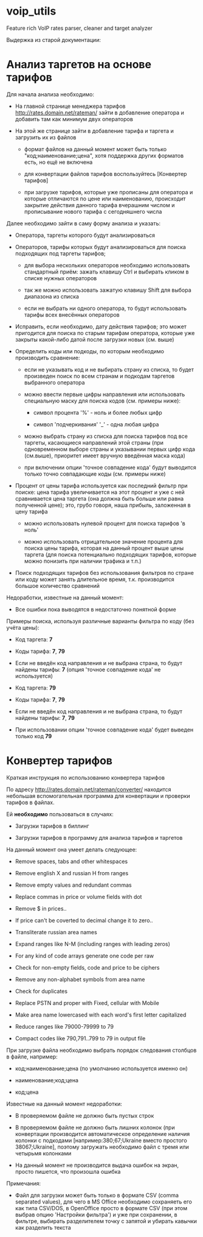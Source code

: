 # voip_utils
Feature rich VoIP rates parser, cleaner and target analyzer

Выдержка из старой документации:

Анализ таргетов на основе тарифов
=================================
Для начала анализа необходимо:

-   На главной странице менеджера тарифов <http://rates.domain.net/rateman/> зайти в добавление оператора и добавить там как минимум двух операторов

-   На этой же странице зайти в добавление тарифа и таргета и загрузить их из файлов

    -   формат файлов на данный момент может быть только "код;наименование;цена", хотя поддержка других форматов есть, но ещё не включена

    -   для конвертации файлов тарифов воспользуйтесь [Конвертер тарифов]

    -   при загрузке тарифов, которые уже прописаны для оператора и которые отличаются по цене или наименованию, происходит закрытие действия данного тарифа вчерашним числом и прописывание нового тарифа с сегодняшнего числа

Далее необходимо зайти в саму форму анализа и указать:

-   Оператора, таргеты которого будут анализироваться

-   Операторов, тарифы которых будут анализироваться для поиска подходящих под таргеты тарифов;

    -   для выбора нескольких операторов необходимо использовать стандартный приём: зажать клавишу Ctrl и выбирать кликом в списке нужных операторов

    -   так же можно использовать зажатую клавишу Shift для выбора диапазона из списка

    -   если не выбрать ни одного оператора, то будут использовать тарифы всех внесённых операторов

-   Исправить, если необходимо, дату действия тарифов; это может пригодится для поиска по старым тарифам оператора, которые уже закрыты какой-либо датой после загрузки новых (см. выше)

-   Определить коды или подкоды, по которым необходимо производить сравнение:

    -   если не указывать код и не выбирать страну из списка, то будет произведен поиск по всем странам и подкодам таргетов выбранного оператора

    -   можно ввести первые цифры направления или использовать специальную маску для поиска кодов (см. примеры ниже):

        -   символ процента '%' - ноль и более любых цифр

        -   символ 'подчеркивания' '_' - одна любая цифра

    -   можно выбрать страну из списка для поиска тарифов под все таргеты, касающиеся направлений этой страны (при одновременном выборе страны и указывании первых цифр кода (см.выше), приоритет имеет вручную введённая маска кода)

    -   при включении опции 'точное совпадение кода' будут выводится только точно совпадающие коды (см. примеры ниже)

-   Процент от цены тарифа используется как последний фильтр при поиске: цена тарифа увеличивается на этот процент и уже с ней сравнивается цена таргета (она должна быть больше или равна полученной цене); это, грубо говоря, наша прибыль, заложенная в цену тарифа

    -   можно использовать нулевой процент для поиска тарифов 'в ноль'

    -   можно использовать отрицательное значение процента для поиска цены тарифа, которая на данный процент выше цены таргета (для поиска потенциально подходящих тарифов, которые можно понизить при наличии трафика и т.п.)

-   Поиск подходящих тарифов без использования фильтров по стране или коду может занять длительное время, т.к. производится большое количество сравнений

Недоработки, известные на данный момент:

-   Все ошибки пока выводятся в недостаточно понятной форме

Примеры поиска, используя различные варианты фильтра по коду (без учёта цены):

-   Код таргета: **7**

-   Коды тарифа: **7**, **79**

-   Если не введён код направления и не выбрана страна, то будут найдены тарифы: **7** (опция 'точное совпадение кода' не используется)

-   Код таргета: **79**

-   Коды тарифа: **7**, **79**

-   Если не введён код направления и не выбрана страна, то будут найдены тарифы: **7**, **79**

-   При использовании опции 'точное совпадение кода' будет выведен только код **79**



Конвертер тарифов
============================================================

Краткая инструкция по использованию конвертера тарифов

По адресу <http://rates.domain.net/rateman/converter/> находится небольшая вспомогательная программа для конвертации и проверки тарифов в файлах.

Ей **необходимо** пользоваться в случаях:

-   Загрузки тарифов в биллинг

-   Загрузки тарифов в программу для анализа тарифов и таргетов

На данный момент она умеет делать следующее:

-   Remove spaces, tabs and other whitespaces

-   Remove english X and russian H from ranges

-   Remove empty values and redundant commas

-   Replace commas in price or volume fields with dot

-   Remove $ in prices..

-   If price can't be coverted to decimal change it to zero..

-   Transliterate russian area names

-   Expand ranges like N-M (including ranges with leading zeros)

-   For any kind of code arrays generate one code per raw

-   Check for non-empty fields, code and price to be ciphers

-   Remove any non-alphabet symbols from area name

-   Check for duplicates

-   Replace PSTN and proper with Fixed, cellular with Mobile

-   Make area name lowercased with each word's first letter capitalized

-   Reduce ranges like 79000-79999 to 79

-   Compact codes like 790,791..799 to 79 in output file

При загрузке файла необходимо выбрать порядок следования столбцов в файле, например:

-   код;наименование;цена (по умолчанию используется именно он)

-   наименование;код;цена

-   код;цена

Известные на данный момент недоработки:

-   В проверяемом файле не должно быть пустых строк

-   В проверяемом файле не должно быть лишних колонок (при конвертации производится автоматическое определение наличия колонки с подкодами [например:380;67;Ukraine вместо простого 38067;Ukraine], поэтому загружать необходимо файл с тремя или четырьмя  колонками

-   На данный момент не производится выдача ошибок на экран, просто пишется, что произошла ошибка

Примечания:

-   Файл для загрузки может быть только в формате CSV (comma separated values), для чего в MS Office необходимо сохраняеть его как типа CSV/DOS, в OpenOffice просто в формате CSV (при этом выбрав опцию 'Настройки фильтра') и уже при сохранении, в фильтре, выбирать разделителем точку с запятой и убирать кавычки как разделить текста
